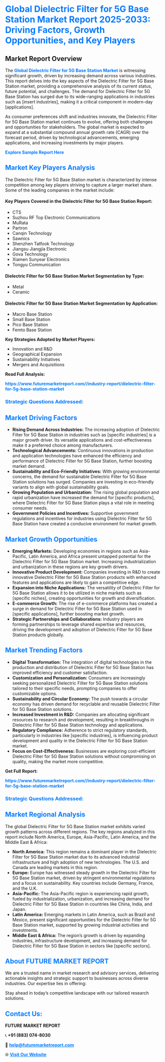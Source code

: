<h1 style="color: #007BFF;">Global Dielectric Filter for 5G Base Station Market Report 2025-2033: Driving Factors, Growth Opportunities, and Key Players</h1>

<section id="overview">
<h2>Market Report Overview</h2>
<p>The <a href="https://www.futuremarketreport.com//industry-report/dielectric-filter-for-5g-base-station-market" style="color: #007BFF; text-decoration: none;"><strong>Global Dielectric Filter for 5G Base Station Market</strong></a> is witnessing significant growth, driven by increasing demand across various industries. This report delves into the key aspects of the Dielectric Filter for 5G Base Station market, providing a comprehensive analysis of its current status, future potential, and challenges. The demand for Dielectric Filter for 5G Base Station has surged due to its wide-ranging applications in industries such as [insert industries], making it a critical component in modern-day [applications].</p>
<p>As consumer preferences shift and industries innovate, the Dielectric Filter for 5G Base Station market continues to evolve, offering both challenges and opportunities for stakeholders. The global market is expected to expand at a substantial compound annual growth rate (CAGR) over the forecast period, driven by technological advancements, emerging applications, and increasing investments by major players.</p>
</section>

<section id="overview">
<p><a href="https://www.futuremarketreport.com//request-sample/reportId=81367" style="color: #007BFF; text-decoration: none;"><strong>Explore Sample Report Here</strong></a></p>
</section>

<section id="key-players">
<h2 style="color: #007BFF;">Market Key Players Analysis</h2>
<p>The Dielectric Filter for 5G Base Station market is characterized by intense competition among key players striving to capture a larger market share. Some of the leading companies in the market include:</p>
<h4>Key Players Covered in the Dielectric Filter for 5G Base Station Report:</h4>
<ul><li>CTS</li><li>Suzhou RF Top Electronic Communications</li><li>MuRata</li><li>Partron</li><li>Canqin Technology</li><li>Sawnics</li><li>Shenzhen Tatfook Technology</li><li>Jiangsu Jiangjia Electronic</li><li>Gova Technology</li><li>Xiamen Sunyear Electronics</li><li>Tongyu Communication</li></ul>
<h4>Dielectric Filter for 5G Base Station Market Segmentation by Type:</h4>
<ul><li>Metal</li><li>Ceramic</li></ul>

<h4>Dielectric Filter for 5G Base Station Market Segmentation by Application:</h4>
<ul><li>Macro Base Station</li><li>Small Base Station</li><li>Pico Base Station</li><li>Femto Base Station</li></ul>
<p><strong>Key Strategies Adopted by Market Players:</strong></p>
<ul>
<li>Innovation and R&D</li>
<li>Geographical Expansion</li>
<li>Sustainability Initiatives</li>
<li>Mergers and Acquisitions</li>
</ul>
</section>

<section>
<p><strong>Read Full Analysis: </strong></p><a href="https://www.futuremarketreport.com//industry-report/dielectric-filter-for-5g-base-station-market" style="color: #007BFF; text-decoration: none;"><strong>https://www.futuremarketreport.com//industry-report/dielectric-filter-for-5g-base-station-market</strong></a>
<h3 style="color: #007BFF;">Strategic Questions Addressed:</h3>
</section>

<section id="driving-factors">
<h2 style="color: #007BFF;">Market Driving Factors</h2>
<ul>
<li><strong>Rising Demand Across Industries:</strong> The increasing adoption of Dielectric Filter for 5G Base Station in industries such as [specific industries] is a major growth driver. Its versatile applications and cost-effectiveness make it a preferred choice among manufacturers.</li>
<li><strong>Technological Advancements:</strong> Continuous innovations in production and application technologies have enhanced the efficiency and performance of Dielectric Filter for 5G Base Station, further boosting market demand.</li>
<li><strong>Sustainability and Eco-Friendly Initiatives:</strong> With growing environmental concerns, the demand for sustainable Dielectric Filter for 5G Base Station solutions has surged. Companies are investing in eco-friendly variants to align with global sustainability goals.</li>
<li><strong>Growing Population and Urbanization:</strong> The rising global population and rapid urbanization have increased the demand for [specific products], where Dielectric Filter for 5G Base Station plays a vital role in meeting consumer needs.</li>
<li><strong>Government Policies and Incentives:</strong> Supportive government regulations and incentives for industries using Dielectric Filter for 5G Base Station have created a conducive environment for market growth.</li>
</ul>
</section>

<section id="growth-opportunities">
<h2 style="color: #007BFF;">Market Growth Opportunities</h2>
<ul>
<li><strong>Emerging Markets:</strong> Developing economies in regions such as Asia-Pacific, Latin America, and Africa present untapped potential for the Dielectric Filter for 5G Base Station market. Increasing industrialization and urbanization in these regions are key growth drivers.</li>
<li><strong>Innovative Product Development:</strong> Companies investing in R&D to create innovative Dielectric Filter for 5G Base Station products with enhanced features and applications are likely to gain a competitive edge.</li>
<li><strong>Expansion into Niche Applications:</strong> The versatility of Dielectric Filter for 5G Base Station allows it to be utilized in niche markets such as [specific niches], creating opportunities for growth and diversification.</li>
<li><strong>E-commerce Growth:</strong> The rise of e-commerce platforms has created a surge in demand for Dielectric Filter for 5G Base Station used in [specific applications], further boosting market growth.</li>
<li><strong>Strategic Partnerships and Collaborations:</strong> Industry players are forming partnerships to leverage shared expertise and resources, driving the development and adoption of Dielectric Filter for 5G Base Station products globally.</li>
</ul>
</section>

<section id="trending-factors">
<h2 style="color: #007BFF;">Market Trending Factors</h2>
<ul>
<li><strong>Digital Transformation:</strong> The integration of digital technologies in the production and distribution of Dielectric Filter for 5G Base Station has improved efficiency and customer satisfaction.</li>
<li><strong>Customization and Personalization:</strong> Consumers are increasingly seeking personalized Dielectric Filter for 5G Base Station solutions tailored to their specific needs, prompting companies to offer customizable options.</li>
<li><strong>Sustainability and Circular Economy:</strong> The push towards a circular economy has driven demand for recyclable and reusable Dielectric Filter for 5G Base Station solutions.</li>
<li><strong>Increased Investment in R&D:</strong> Companies are allocating significant resources to research and development, resulting in breakthroughs in Dielectric Filter for 5G Base Station technology and applications.</li>
<li><strong>Regulatory Compliance:</strong> Adherence to strict regulatory standards, particularly in industries like [specific industries], is influencing product development and quality in the Dielectric Filter for 5G Base Station market.</li>
<li><strong>Focus on Cost-Effectiveness:</strong> Businesses are exploring cost-efficient Dielectric Filter for 5G Base Station solutions without compromising on quality, making the market more competitive.</li>
</ul>
</section>

<section>
<p><strong>Get Full Report: </strong></p><a href="https://www.futuremarketreport.com//industry-report/dielectric-filter-for-5g-base-station-market" style="color: #007BFF; text-decoration: none;"><strong>https://www.futuremarketreport.com//industry-report/dielectric-filter-for-5g-base-station-market</strong></a>
<h3 style="color: #007BFF;">Strategic Questions Addressed:</h3>
</section>


<section id="regional-analysis">
<h2 style="color: #007BFF;">Market Regional Analysis</h2>
<p>The global Dielectric Filter for 5G Base Station market exhibits varied growth patterns across different regions. The key regions analyzed in this report include North America, Europe, Asia-Pacific, Latin America, and the Middle East & Africa:</p>
<ul>
<li><strong>North America:</strong> This region remains a dominant player in the Dielectric Filter for 5G Base Station market due to its advanced industrial infrastructure and high adoption of new technologies. The U.S. and Canada are leading markets in this region.</li>
<li><strong>Europe:</strong> Europe has witnessed steady growth in the Dielectric Filter for 5G Base Station market, driven by stringent environmental regulations and a focus on sustainability. Key countries include Germany, France, and the U.K.</li>
<li><strong>Asia-Pacific:</strong> The Asia-Pacific region is experiencing rapid growth, fueled by industrialization, urbanization, and increasing demand for Dielectric Filter for 5G Base Station in countries like China, India, and Japan.</li>
<li><strong>Latin America:</strong> Emerging markets in Latin America, such as Brazil and Mexico, present significant opportunities for the Dielectric Filter for 5G Base Station market, supported by growing industrial activities and investments.</li>
<li><strong>Middle East & Africa:</strong> The region’s growth is driven by expanding industries, infrastructure development, and increasing demand for Dielectric Filter for 5G Base Station in sectors like [specific sectors].</li>
</ul>
</section>

<footer>
<h2 style="color: #007BFF;">About FUTURE MARKET REPORT</h2>
<p>We are a trusted name in market research and advisory services, delivering actionable insights and strategic support to businesses across diverse industries. Our expertise lies in offering:</p>

<p>Stay ahead in today’s competitive landscape with our tailored research solutions.</p>

<h2 style="color: #007BFF;">Contact Us:</h2>
<p><strong>FUTURE MARKET REPORT</strong></p>
<p>📞 <strong>+91 (883) 074-8030</strong></p>
<p>📧 <strong><a href="mailto:help@futuremarketreport.com" style="color: #007BFF;">help@futuremarketreport.com</a></strong></p>
<p>🌐 <strong><a href="https://www.futuremarketreport.com/" style="color: #007BFF;">Visit Our Website</a></strong></p>
</footer>